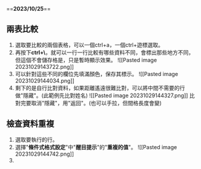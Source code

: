 ==**2023/10/25**==

## 兩表比較
1. 選取要比較的兩個表格，可以一個ctrl+a，一個ctrl+遊標選取。
2. 再按下**ctrl+\\**，就可以一行一行比較有哪些資料不同，會標出那些地方不同，但這個不會儲存格是，只是暫時顯示效果。
	![[Pasted image 20231029143722.png]]
3. 可以針對這些不同的欄位先填滿顏色，保存其標示。
	![[Pasted image 20231029144034.png]]
4. 剩下的是自行比對資料，如果距離遙遠很難比對，可以將中間不需要的行做"隱藏"。(此範例先比對姓名)
	![[Pasted image 20231029144327.png]]
	比對完要取消"隱藏"，用"返回"。(也可以手拉，但間格長度會變)


## 檢查資料重複
1. 選取要執行的行。
2. 選擇"**條件式格式設定**"中"**醒目提示**"的"**重複的值**"。
	![[Pasted image 20231029144742.png]]
3. 